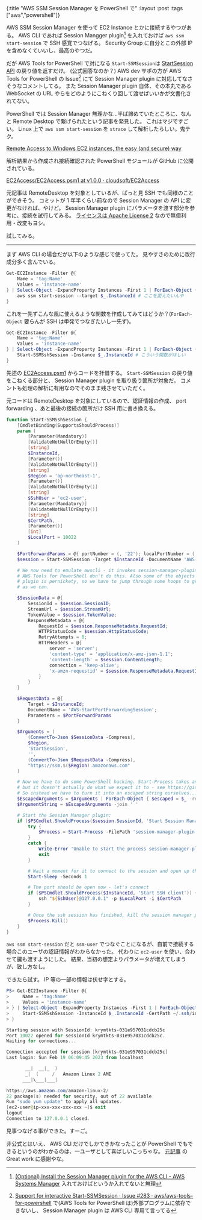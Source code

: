 {:title "AWS SSM Session Manager を PowerShell で"
:layout :post
:tags ["aws","powershell"]}

AWS SSM Session Manager を使って EC2 Instance とかに接続するやつがある。
AWS CLI であれば Session Mangger plugin[^1] を入れておけば `aws ssm start-session` で SSH 感覚でつなげる。 Security Group に自分とこの外部 IP を含めなくていいし、最高のやつだ。

だが AWS Tools for PowerShell で対になる `Start-SSMSession`は [StartSession API](https://docs.aws.amazon.com/systems-manager/latest/APIReference/API_StartSession.html) の戻り値を返すだけ。
(公式回答なのか？) AWS dev サポの方が AWS Tools for PowerShell の Issue[^2] にて Session Manager plugin に対応してなさそうなコメントしてる。
また Session Manager plugin 自体、その本丸である WebSocket の URL やらをどのようにこねくり回して渡せばいいかが文書化されてない。

PowerShell では Session Manager 無理かな...半ば諦めていたところに、なんと Remote Desktop で繋げられたという記事を発見した。
これはマジですごい。 Linux 上で `aws ssm start-session` を `strace` して解析したらしい。鬼テク。

[Remote Access to Windows EC2 instances, the easy (and secure) way](https://cloudsoft.io/blog/remote-access-to-windows-ec2-instances-the-easy-and-secure-way)

解析結果から作成され接続確認された PowerShell モジュールが GitHub に公開されている。

[EC2Access/EC2Access.psm1 at v1.0.0 · cloudsoft/EC2Access](https://github.com/cloudsoft/EC2Access/blob/v1.0.0/EC2Access.psm1#L170-L243)

元記事は RemoteDesktop を対象としているが、ぱっと見 SSH でも同様のことができそう。
コミットが 1 年半くらい前なので Session Manager の API に変更がなければ、やけど。
Session Manager plugin にパラメータを渡す部分を参考に、接続を試行してみる。
[ライセンスは Apache License 2](https://github.com/cloudsoft/EC2Access/blob/v1.0.0/LICENSE) なので無償利用・改変もヨシ。

試してみる。

---

まず AWS CLI の場合だが以下のような感じで使ってた。
見やすさのために改行成分多く含んでいる。

```powershell
Get-EC2Instance -Filter @{
    Name = 'tag:Name'
    Values = 'instance-name'
} | Select-Object -ExpandProperty Instances -First 1 | ForEach-Object {
    aws ssm start-session --target $_.InstanceId # ここを変えたいんや
}
```

これを一先ずこんな風に使えるような関数を作成してみてはどうか？(`ForEach-Object` 要らんが SSH は単発でつなぎたいし一先ず)。

```powershell
Get-EC2Instance -Filter @{
    Name = 'tag:Name'
    Values = 'instance-name'
} | Select-Object -ExpandProperty Instances -First 1 | ForEach-Object {
    Start-SSMSshSession -Instance $_.InstanceId # こういう関数がほしい
}
```

先述の [EC2Access.psm1](https://github.com/cloudsoft/EC2Access/blob/v1.0.0/EC2Access.psm1#L170-L243) からコードを拝借する。
`Start-SSMSession` の戻り値をこねくる部分と、 Session Manager plugin を取り扱う箇所が対象だ。
コメントも処理の解析に有用なのでそのまま残させていただく。

元コードは RemoteDesktop を対象にしているので、認証情報の作成、 port forwarding 、あと最後の接続の箇所だけ SSH 用に書き換える。

```powershell
function Start-SSMSshSession {
    [CmdletBinding(SupportsShouldProcess)]
    param (
        [Parameter(Mandatory)]
        [ValidateNotNullOrEmpty()]
        [string]
        $InstanceId,
        [Parameter()]
        [ValidateNotNullOrEmpty()]
        [string]
        $Region = 'ap-northeast-1',
        [Parameter()]
        [ValidateNotNullOrEmpty()]
        [string]
        $SshUser = 'ec2-user',
        [Parameter(Mandatory)]
        [ValidateNotNullOrEmpty()]
        [string]
        $CertPath,
        [Parameter()]
        [int]
        $LocalPort = 10022
    )

    $PortForwardParams = @{ portNumber = (, '22'); localPortNumber = (, $LocalPort.ToString()) }
    $session = Start-SSMSession -Target $InstanceId -DocumentName 'AWS-StartPortForwardingSession' -Parameters $PortForwardParams

    # We now need to emulate awscli - it invokes session-manager-plugin with the new session information.
    # AWS Tools for PowerShell don't do this. Also some of the objects seem to look a bit different, and the
    # plugin is pernickety, so we have to jump through some hoops to get all the objects matching up as close
    # as we can.

    $SessionData = @{
        SessionId = $session.SessionID;
        StreamUrl = $session.StreamUrl;
        TokenValue = $session.TokenValue;
        ResponseMetadata = @{
            RequestId = $session.ResponseMetadata.RequestId;
            HTTPStatusCode = $session.HttpStatusCode;
            RetryAttempts = 0;
            HTTPHeaders = @{
                server = 'server';
                'content-type' = 'application/x-amz-json-1.1';
                'content-length' = $session.ContentLength;
                connection = 'keep-alive';
                'x-amzn-requestid' = $session.ResponseMetadata.RequestId;
            }
        }
    }

    $RequestData = @{
        Target = $InstanceId;
        DocumentName = 'AWS-StartPortForwardingSession';
        Parameters = $PortForwardParams
    }

    $Arguments = (
        (ConvertTo-Json $SessionData -Compress),
        $Region,
        'StartSession',
        '',
        (ConvertTo-Json $RequestData -Compress),
        "https://ssm.$($Region).amazonaws.com"
    )

    # Now we have to do some PowerShell hacking. Start-Process takes an array of arguments, which is great,
    # but it doesn't actually do what we expect it to - see https://github.com/PowerShell/PowerShell/issues/5576.
    # So instead we have to turn it into an escaped string ourselves...
    $EscapedArguments = $Arguments | ForEach-Object { $escaped = $_ -replace "`"", "\`""; "`"$($escaped)`"" }
    $ArgumentString = $EscapedArguments -join ' '

    # Start the Session Manager plugin:
    if ($PSCmdlet.ShouldProcess($session.SessionId, 'Start Session Manager plugin')) {
        try {
            $Process = Start-Process -FilePath 'session-manager-plugin.exe' -ArgumentList $ArgumentString -NoNewWindow -PassThru
        }
        catch {
            Write-Error 'Unable to start the process session-manager-plugin.exe. Have you installed the Session Manager Plugin as described in https://docs.aws.amazon.com/systems-manager/latest/userguide/session-manager-working-with-install-plugin.html#install-plugin-windows ?'
            exit
        }

        # Wait a moment for it to connect to the session and open up the local ports
        Start-Sleep -Seconds 1

        # The port should be open now - let's connect
        if ($PSCmdlet.ShouldProcess($InstanceId, 'Start SSH client')) {
            ssh "${SshUser}@127.0.0.1" -p $LocalPort -i $CertPath
        }

        # Once the ssh session has finished, kill the session manager plugin
        $Process.Kill()
    }
}
```

`aws ssm start-session` だと `ssm-user` でつなぐことになるが、自前で接続する場合このユーザの認証情報がわからなかった。
代わりに `ec2-user` を使い、合わせて鍵も渡すようにした。
結果、当初の想定よりパラメータが増えてしまうが、致し方なし。

できたら試す。 IP 等の一部の情報は伏せ字とする。

```powershell
PS> Get-EC2Instance -Filter @{
>     Name = 'tag:Name'
>     Values = 'instance-name'
> } | Select-Object -ExpandProperty Instances -First 1 | ForEach-Object {
>     Start-SSMSshSession -InstanceId $_.InstanceId -CertPath ~/.ssh/instance-name.pem
> }

Starting session with SessionId: krymtkts-031e957031cdcb25c
Port 10022 opened for sessionId krymtkts-031e957031cdcb25c.
Waiting for connections...

Connection accepted for session [krymtkts-031e957031cdcb25c]
Last login: Sun Feb 19 06:09:45 2023 from localhost

       __|  __|_  )
       _|  (     /   Amazon Linux 2 AMI
      ___|\___|___|

https://aws.amazon.com/amazon-linux-2/
22 package(s) needed for security, out of 22 available
Run "sudo yum update" to apply all updates.
[ec2-user@ip-xxx-xxx-xxx-xxx ~]$ exit
logout
Connection to 127.0.0.1 closed.
```

見事つなげる事ができた。すーご。

非公式とはいえ、 AWS CLI だけでしかできかなったことが PowerShell でもできるというのがわかるのは、一ユーザとして喜ばしいこっちゃな。
[元記事](https://cloudsoft.io/blog/remote-access-to-windows-ec2-instances-the-easy-and-secure-way) の Great work に感謝やな。

[^1]: [(Optional) Install the Session Manager plugin for the AWS CLI - AWS Systems Manager](https://docs.aws.amazon.com/systems-manager/latest/userguide/session-manager-working-with-install-plugin.html) 入れておけばというか入れてないと無理
[^2]: [Support for interactive Start-SSMSession · Issue #283 · aws/aws-tools-for-powershell](https://github.com/aws/aws-tools-for-powershell/issues/283#issuecomment-1247377153) で(AWS Tools for PowerShell は)外部プログラムに依存できないし、 Session Manager plugin は AWS CLI 専用て言ってる

